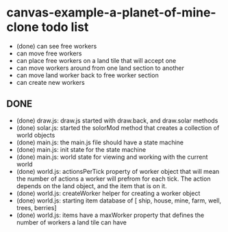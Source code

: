 # canvas-example-a-planet-of-mine-clone todo list


* (done) can see free workers
* can move free workers
* can place free workers on a land tile that will accept one
* can move workers around from one land section to another
* can move land worker back to free worker section
* can create new workers


## DONE
* (done) draw.js: draw.js started with draw.back, and draw.solar methods
* (done) solar.js: started the solorMod method that creates a collection of world objects
* (done) main.js: the main.js file should have a state machine
* (done) main.js: init state for the state machine
* (done) main.js: world state for viewing and working with the current world
* (done) world.js: actionsPerTick property of worker object that will mean the number of actions a worker will prefrom for each tick. The action depends on the land object, and the item that is on it.
* (done) world.js: createWorker helper for creating a worker object
* (done) world.js: starting item database of [ ship, house, mine, farm, well, trees, berries]
* (done) world.js: items have a maxWorker property that defines the number of workers a land tile can have